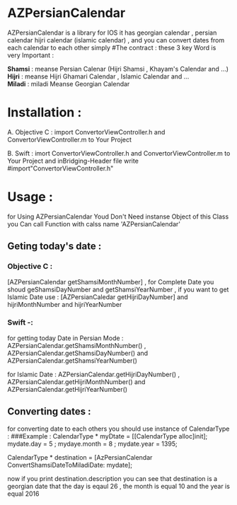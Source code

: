 # AZPersianCalendar
AZPersianCalendar is a  library for IOS it has georgian calendar , persian calendar hijri calendar (islamic calendar) , and you can convert dates from each calendar to each other simply 
#The contract :
these 3 key Word is very Important : 

 <b>Shamsi</b> : meanse Persian Calenar (Hijri Shamsi , Khayam's Calendar and ...) <br>
  <b>Hijri</b> : meanse Hijri Ghamari Calendar , Islamic Calendar and ...<br>
<b> Miladi</b> : miladi Meanse Georgian Calendar

# Installation : 

A.  Objective C : 
import ConvertorViewController.h and ConvertorViewController.m to Your Project


B.  Swift : 
imort ConvertorViewController.h and ConvertorViewController.m to Your Project and inBridging-Header file  write #import"ConvertorViewController.h"


# Usage : 

for Using AZPersianCalendar Youd Don't Need instanse Object of this Class you Can call Function with calss name 'AZPersianCalendar'

## Geting today's date  :
### Objective C :
[AZPersianCalendar getShamsiMonthNumber] , for Complete Date you shoud geShamsiDayNumber and getShamsiYearNumber , if you want to get Islamic Date use : [AZPersianCaledar getHijriDayNumber] and hijriMonthNumber and hijriYearNumber

### Swift -:
for  getting today Date in Persian Mode :   AZPersianCalendar.getShamsiMonthNumber()  ,  AZPersianCalendar.getShamsiDayNumber() and AZPersianCalendar.getShamsiYearNumber() 

for Islamic Date : AZPersianCalendar.getHijriDayNumber() , AZPersianCalendar.getHijriMonthNumber() and AZPersianCalendar.getHijriYearNumber()


## Converting dates : 

for converting date to each others you should use instance of CalendarType :
###Example :
CalendarType * myDtate = [[CalendarType alloc]init];
mydate.day = 5 ;
mydaye.month = 8 ;
mydate.year = 1395;

CalendarType * destination = [AzPersianCalendar ConvertShamsiDateToMiladiDate: mydate];

now if you print destination.description you can see that destination is a georgian date that the day is eqaul 26 , the month is equal 10 and the year is equal 2016




